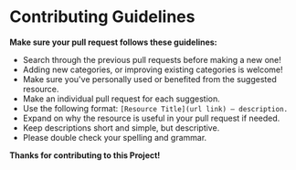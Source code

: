 # Contributing Guidelines

**Make sure your pull request follows these guidelines:**

- Search through the previous pull requests before making a new one! 
- Adding new categories, or improving existing categories is welcome!
- Make sure you've personally used or benefited from the suggested resource.
- Make an individual pull request for each suggestion.
- Use the following format: `[Resource Title](url link) — description.`
- Expand on why the resource is useful in your pull request if needed.
- Keep descriptions short and simple, but descriptive. 
- Please double check your spelling and grammar.

**Thanks for contributing to this Project!**

